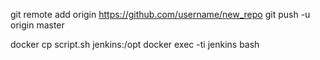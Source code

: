 
git remote add origin https://github.com/username/new_repo
git push -u origin master

docker cp script.sh jenkins:/opt
docker exec -ti jenkins bash
